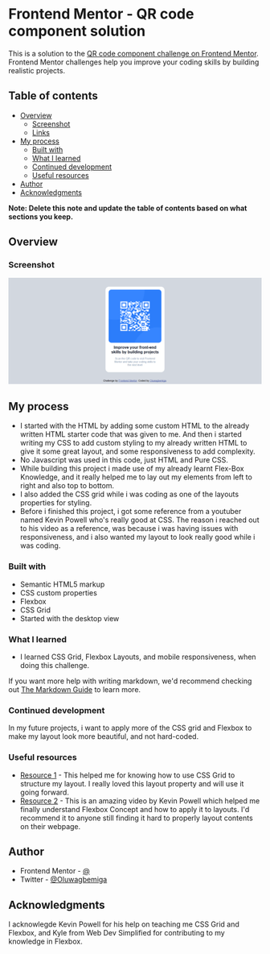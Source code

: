 # Frontend Mentor - QR code component solution

This is a solution to the [QR code component challenge on Frontend Mentor](https://www.frontendmentor.io/challenges/qr-code-component-iux_sIO_H). Frontend Mentor challenges help you improve your coding skills by building realistic projects. 

## Table of contents

- [Overview](#overview)
  - [Screenshot](#screenshot)
  - [Links](#links)
- [My process](#my-process)
  - [Built with](#built-with)
  - [What I learned](#what-i-learned)
  - [Continued development](#continued-development)
  - [Useful resources](#useful-resources)
- [Author](#author)
- [Acknowledgments](#acknowledgments)

**Note: Delete this note and update the table of contents based on what sections you keep.**

## Overview

### Screenshot

![My Solution, Desktop View](./screenshot.jpg)

## My process
- I started with the HTML by adding some custom HTML to the already written HTML starter code that was given to me. And then i started writing my CSS to add custom styling to my already written HTML to give it some great layout, and some responsiveness to add complexity.
- No Javascript was used in this code, just HTML and Pure CSS.
- While building this project i made use of my already learnt Flex-Box Knowledge, and it really helped me to lay out my elements from left to right and also top to bottom.
- I also added the CSS grid while i was coding as one of the layouts properties for styling.
- Before i finished this project, i got some reference from a youtuber named Kevin Powell who's really good at CSS. The reason i reached out to his video as a reference, was because i was having issues with responsiveness, and i also wanted my layout to look really good while i was coding.

### Built with

- Semantic HTML5 markup
- CSS custom properties
- Flexbox
- CSS Grid
- Started with the desktop view

### What I learned

- I learned CSS Grid, Flexbox Layouts, and mobile responsiveness, when doing this challenge.

If you want more help with writing markdown, we'd recommend checking out [The Markdown Guide](https://www.markdownguide.org/) to learn more.

### Continued development
In my future projects, i want to apply more of the CSS grid and Flexbox to make my layout look more beautiful, and not hard-coded.

### Useful resources

- [Resource 1](https://www.youtube.com/watch?v=rg7Fvvl3taU) - This helped me for knowing how to use CSS Grid to structure my layout. I really loved this layout property and will use it going forward.
- [Resource 2](https://www.youtube.com/watch?v=u044iM9xsWU) - This is an amazing video by Kevin Powell which helped me finally understand Flexbox Concept and how to apply it to layouts. I'd recommend it to anyone still finding it hard to properly layout contents on their webpage.


## Author
- Frontend Mentor - [@](https://www.frontendmentor.io/profile/JAILBREAK-101)
- Twitter - [@Oluwagbemiga](https://www.twitter.com/@GenixTech1)

## Acknowledgments

I acknowlegde Kevin Powell for his help on teaching me CSS Grid and Flexbox, and Kyle from Web Dev Simplified for contributing to my knowledge in Flexbox.
